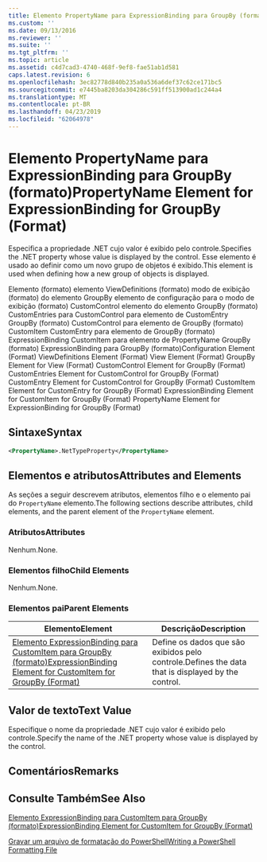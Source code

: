 ```yaml
---
title: Elemento PropertyName para ExpressionBinding para GroupBy (formato) | Microsoft Docs
ms.custom: ''
ms.date: 09/13/2016
ms.reviewer: ''
ms.suite: ''
ms.tgt_pltfrm: ''
ms.topic: article
ms.assetid: c4d7cad3-4740-468f-9ef8-fae51ab1d581
caps.latest.revision: 6
ms.openlocfilehash: 3ec82778d840b235a0a536a6def37c62ce171bc5
ms.sourcegitcommit: e7445ba8203da304286c591ff513900ad1c244a4
ms.translationtype: MT
ms.contentlocale: pt-BR
ms.lasthandoff: 04/23/2019
ms.locfileid: "62064978"
---
```

# <a name="propertyname-element-for-expressionbinding-for-groupby-format"></a><span data-ttu-id="f6628-102">Elemento PropertyName para ExpressionBinding para GroupBy (formato)</span><span class="sxs-lookup"><span data-stu-id="f6628-102">PropertyName Element for ExpressionBinding for GroupBy (Format)</span></span>

<span data-ttu-id="f6628-103">Especifica a propriedade .NET cujo valor é exibido pelo controle.</span><span class="sxs-lookup"><span data-stu-id="f6628-103">Specifies the .NET property whose value is displayed by the control.</span></span> <span data-ttu-id="f6628-104">Esse elemento é usado ao definir como um novo grupo de objetos é exibido.</span><span class="sxs-lookup"><span data-stu-id="f6628-104">This element is used when defining how a new group of objects is displayed.</span></span>

<span data-ttu-id="f6628-105">Elemento (formato) elemento ViewDefinitions (formato) modo de exibição (formato) do elemento GroupBy elemento de configuração para o modo de exibição (formato) CustomControl elemento do elemento GroupBy (formato) CustomEntries para CustomControl para elemento de CustomEntry GroupBy (formato) CustomControl para elemento de GroupBy (formato) CustomItem CustomEntry para elemento de GroupBy (formato) ExpressionBinding CustomItem para elemento de PropertyName GroupBy (formato) ExpressionBinding para GroupBy (formato)</span><span class="sxs-lookup"><span data-stu-id="f6628-105">Configuration Element (Format) ViewDefinitions Element (Format) View Element (Format) GroupBy Element for View (Format) CustomControl Element for GroupBy (Format) CustomEntries Element for CustomControl for GroupBy (Format) CustomEntry Element for CustomControl for GroupBy (Format) CustomItem Element for CustomEntry for GroupBy (Format) ExpressionBinding Element for CustomItem for GroupBy (Format) PropertyName Element for ExpressionBinding for GroupBy (Format)</span></span>

## <a name="syntax"></a><span data-ttu-id="f6628-106">Sintaxe</span><span class="sxs-lookup"><span data-stu-id="f6628-106">Syntax</span></span>

```xml
<PropertyName>.NetTypeProperty</PropertyName>
```

## <a name="attributes-and-elements"></a><span data-ttu-id="f6628-107">Elementos e atributos</span><span class="sxs-lookup"><span data-stu-id="f6628-107">Attributes and Elements</span></span>

<span data-ttu-id="f6628-108">As seções a seguir descrevem atributos, elementos filho e o elemento pai do `PropertyName` elemento.</span><span class="sxs-lookup"><span data-stu-id="f6628-108">The following sections describe attributes, child elements, and the parent element of the `PropertyName` element.</span></span>

### <a name="attributes"></a><span data-ttu-id="f6628-109">Atributos</span><span class="sxs-lookup"><span data-stu-id="f6628-109">Attributes</span></span>

<span data-ttu-id="f6628-110">Nenhum.</span><span class="sxs-lookup"><span data-stu-id="f6628-110">None.</span></span>

### <a name="child-elements"></a><span data-ttu-id="f6628-111">Elementos filho</span><span class="sxs-lookup"><span data-stu-id="f6628-111">Child Elements</span></span>

<span data-ttu-id="f6628-112">Nenhum.</span><span class="sxs-lookup"><span data-stu-id="f6628-112">None.</span></span>

### <a name="parent-elements"></a><span data-ttu-id="f6628-113">Elementos pai</span><span class="sxs-lookup"><span data-stu-id="f6628-113">Parent Elements</span></span>

|<span data-ttu-id="f6628-114">Elemento</span><span class="sxs-lookup"><span data-stu-id="f6628-114">Element</span></span>|<span data-ttu-id="f6628-115">Descrição</span><span class="sxs-lookup"><span data-stu-id="f6628-115">Description</span></span>|
|-------------|-----------------|
|[<span data-ttu-id="f6628-116">Elemento ExpressionBinding para CustomItem para GroupBy (formato)</span><span class="sxs-lookup"><span data-stu-id="f6628-116">ExpressionBinding Element for CustomItem for GroupBy (Format)</span></span>](./expressionbinding-element-for-customitem-for-groupby-format.md)|<span data-ttu-id="f6628-117">Define os dados que são exibidos pelo controle.</span><span class="sxs-lookup"><span data-stu-id="f6628-117">Defines the data that is displayed by the control.</span></span>|

## <a name="text-value"></a><span data-ttu-id="f6628-118">Valor de texto</span><span class="sxs-lookup"><span data-stu-id="f6628-118">Text Value</span></span>

<span data-ttu-id="f6628-119">Especifique o nome da propriedade .NET cujo valor é exibido pelo controle.</span><span class="sxs-lookup"><span data-stu-id="f6628-119">Specify the name of the .NET property whose value is displayed by the control.</span></span>

## <a name="remarks"></a><span data-ttu-id="f6628-120">Comentários</span><span class="sxs-lookup"><span data-stu-id="f6628-120">Remarks</span></span>

## <a name="see-also"></a><span data-ttu-id="f6628-121">Consulte Também</span><span class="sxs-lookup"><span data-stu-id="f6628-121">See Also</span></span>

[<span data-ttu-id="f6628-122">Elemento ExpressionBinding para CustomItem para GroupBy (formato)</span><span class="sxs-lookup"><span data-stu-id="f6628-122">ExpressionBinding Element for CustomItem for GroupBy (Format)</span></span>](./expressionbinding-element-for-customitem-for-groupby-format.md)

[<span data-ttu-id="f6628-123">Gravar um arquivo de formatação do PowerShell</span><span class="sxs-lookup"><span data-stu-id="f6628-123">Writing a PowerShell Formatting File</span></span>](./writing-a-powershell-formatting-file.md)
